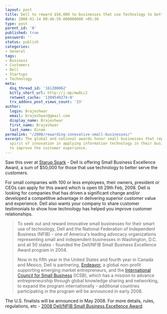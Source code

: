 ```yaml
---
layout: post
title: Dell to reward $50,000 to businesses that use Technology to better serve customers
date: 2008-01-14 09:46:59.000000000 +05:30
type: post
parent_id: '0'
published: true
password: ''
status: publish
categories:
- General
tags:
- Business
- Customers
- Dell
- Startups
- Technology
meta:
  dsq_thread_id: '161200062'
  bitly_short_url: http://j.mp/mw8Lc2
  retweet_cache: '1309540274:0'
  trx_addons_post_views_count: '33'
author:
  login: Brajeshwar
  email: brajeshwar@gmail.com
  display_name: Brajeshwar
  first_name: Brajeshwar
  last_name: Oinam
permalink: "/2008/rewarding-innovative-small-businesses/"
excerpt: The global and national awards honor small businesses that represent the
  spirit of innovation in applying information technology in their business practices
  to improve the customer experience.
---
```

<p>Saw this over at <a href="http://www.startupspark.com/dell-offering-small-business-excellence-award/">Starup Spark</a> - Dell is offering Small Business Excellence Award, a sum of $50,000 for those that use technology to better serve the customers.</p>
<p>For small companies with 100 or less employees, their owners, president or CEOs can apply for this award which is open till 29th Feb, 2008. Dell is looking for companies that has driven a significant change and/or developed a competitive advantage in delivering superior customer value and experience. Dell also wants your company to share customer testimonials to show how technology has helped you improve customer relationships.</p>

<blockquote><p>To seek out and reward innovative small businesses for their smart use of technology, Dell and the National Federation of Independent Business (NFIB) - one of America's leading advocacy organizations representing small and independent businesses in Washington, D.C. and all 50 states - founded the Dell/NFIB Small Business Excellence Award program in 2004.</p>
<p>Now in its fifth year in the United States and fourth year in Canada and Mexico, Dell is partnering, <a href="http://endeavor.org/">Endeavor</a>, a global non-profit supporting emerging market entrepreneurs, and the <a href="http://icsb.org/">International Council for Small Business</a> (ICSB), which has a mission to advance entrepreneurship through global knowledge sharing and networking, to expand the program internationally - additional countries participating in the program will be announced in early 2008.</p></blockquote>
<p>The U.S. finalists will be announced in May 2008. For more details, rules, regulations, etc - <a href="http://www.dell.com/content/topics/topic.aspx/global/shared/bizportal/sbaward/en/index?c=us&amp;cs=04&amp;l=en&amp;s=bsd">2008 Dell/NFIB Small Business Excellence Award</a>.</p>
